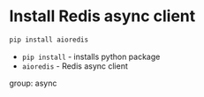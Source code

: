# Install Redis async client

```python
pip install aioredis
```

- `pip install` - installs python package
- `aioredis` - Redis async client

group: async


